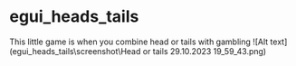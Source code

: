 # egui_heads_tails
This little game is when you combine head or tails with gambling
![Alt text](egui_heads_tails\screenshot\Head or tails 29.10.2023 19_59_43.png)
